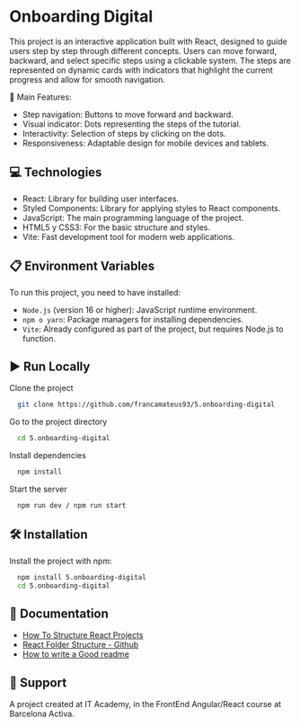 # Onboarding Digital

This project is an interactive application built with React, designed to guide users step by step through different concepts. Users can move forward, backward, and select specific steps using a clickable system. The steps are represented on dynamic cards with indicators that highlight the current progress and allow for smooth navigation.

📄 Main Features:

- Step navigation: Buttons to move forward and backward.
- Visual indicator: Dots representing the steps of the tutorial.
- Interactivity: Selection of steps by clicking on the dots.
- Responsiveness: Adaptable design for mobile devices and tablets.

## 💻 Technologies

- React: Library for building user interfaces.
- Styled Components: Library for applying styles to React components.
- JavaScript: The main programming language of the project.
- HTML5 y CSS3: For the basic structure and styles.
- Vite: Fast development tool for modern web applications.

## 📋 Environment Variables

To run this project, you need to have installed:

- `Node.js` (version 16 or higher): JavaScript runtime environment.
- `npm o yarn`: Package managers for installing dependencies.
- `Vite`: Already configured as part of the project, but requires Node.js to function.

## ▶️ Run Locally

Clone the project

```bash
  git clone https://github.com/francamateus93/5.onboarding-digital
```

Go to the project directory

```bash
  cd 5.onboarding-digital
```

Install dependencies

```bash
  npm install
```

Start the server

```bash
  npm run dev / npm run start
```

## 🛠️ Installation

Install the project with npm:

```bash
  npm install 5.onboarding-digital
  cd 5.onboarding-digital
```

## 📘 Documentation

- [How To Structure React Projects](https://blog.webdevsimplified.com/2022-07/react-folder-structure/)
- [React Folder Structure - Github](https://github.com/WebDevSimplified/react-folder-structure/tree/main)
- [How to write a Good readme](https://bulldogjob.com/news/449-how-to-write-a-good-readme-for-your-github-project)

## 🤝 Support

A project created at IT Academy, in the FrontEnd Angular/React course at Barcelona Activa.
